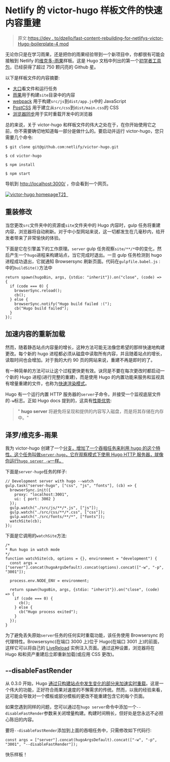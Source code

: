 # Netlify 的 victor-hugo 样板文件的快速内容重建

> 原文:[https://dev . to/dzello/fast-content-rebuilding-for-netlifys-victor-Hugo-boilerplate-4 mod](https://dev.to/dzello/faster-content-rebuilding-for-netlifys-victor-hugo-boilerplate-4mod)

无论你只是在学习雨果，还是把你的雨果经验带到一个新项目中，你都很有可能会接触到 Netlify 的[维克多-雨果](https://github.com/netlify/victor-hugo)样板。这是 Hugo 文档中列出的第一个[初学者工具包](https://gohugo.io/tools/starter-kits/)，已经获得了超过 750 颗闪亮的 Github 星。

以下是样板文件的内容摘要:

*   [大口](https://gulpjs.com/)看文件和运行任务
*   [雨果](https://gohugo.io)用于构建`site`目录中的内容
*   [webpack](https://webpack.js.org/) 用于构建`src/js`到`dist/app.js`中的 JavaScript
*   [PostCSS](http://postcss.org/) 用于建立从`src/css`到`dist/main.css`的 CSS
*   [浏览器同步](https://browsersync.io/)用于实时重载开发中的浏览器

总的来说，关于 victor-hugo 和样板文件的伟大之处在于，在你开始使用它之前，你不需要确切地知道每一部分是做什么的。要启动并运行 victor-hugo，您只需要几个命令:

```
$ git clone git@github.com:netlify/victor-hugo.git

$ cd victor-hugo

$ npm install

$ npm start 
```

导航到 [http://localhost:3000/](http://localhost:3000) ，你会看到一个网页。

[![victor-hugo homepage](../Images/b81680574a39b2393a45394296692fb2.png)T2】](https://res.cloudinary.com/practicaldev/image/fetch/s--51lKzzUy--/c_limit%2Cf_auto%2Cfl_progressive%2Cq_auto%2Cw_880/https://res.cloudinary.com/dzello/image/upload/c_pad%2Cf_auto%2Cq_auto%2Cw_1200%2Ch_630/v1524584290/blog/netlify-victor-hugo-boilerplate-plain)

## 重装修改

当您更改`src`文件夹中的资源或`site`文件夹中的 Hugo 内容时，gulp 任务将重建内容，浏览器将自动刷新。对于中小型网站来说，这一切都发生在几毫秒内，给开发者带来了非常愉快的体验。

下面是它在引擎盖下的工作原理。`server` gulp 任务观察`site/**/*`中的变化，然后产生一个`hugo`进程来构建站点，当它完成时退出。一旦 gulp 任务检测到 hugo 进程成功退出，它就通知 Browsersync 刷新页面。代码在`gulpfile.babel.js` :
中的`buildSite()`方法中

```
return spawn(hugoBin, args, {stdio: "inherit"}).on("close", (code) => {
  if (code === 0) {
    browserSync.reload();
    cb();
  } else {
    browserSync.notify("Hugo build failed :(");
    cb("Hugo build failed");
  }
}); 
```

## 加速内容的重新加载

然而，随着静态站点内容量的增长，这种方法可能无法像您希望的那样快速地构建更改。每个新的 hugo 进程都必须从磁盘中读取所有内容，并且随着站点的增长，读取时间也会增加。对于我的大约 90 页的网站来说，重建不再是即时的了。

有一种简单的方法可以让这个过程更快更有效。诀窍是不要在每次更改时都启动一个新的 Hugo 进程(进行完整的重建)，而是使用 Hugo 的内置功能来服务和监视具有增量重建的文件，也称为[快速渲染模式](https://gohugo.io/news/0.30-relnotes/)。

Hugo 有一个运行内置 HTTP 服务器的`server`子命令，并接受一个监视底层文件的`-w`标志。正如 Hugo docs 提到的，这具有[性能优势](https://gohugo.io/commands/hugo_server/):

> " **hugo server** 将避免将呈现和提供的内容写入磁盘，而是将其存储在内存中。"

## 泽罗/维克多-雨果

我为 victor-hugo 创建了一个[分支，增加了一个吞咽任务来利用 hugo 的这个特性。这个任务叫做`server-hugo`，它在观察模式下使用 Hugo HTTP 服务器，就像你运行`hugo server -w`一样。](https://github.com/dzello/victor-hugo)

下面是`server-hugo`任务的样子:

```
// Development server with hugo --watch
gulp.task("server-hugo", ["css", "js", "fonts"], (cb) => {
  browserSync.init({
    proxy: "localhost:3001",
    ui: { port: 3002 }
  });
  gulp.watch("./src/js/**/*.js", ["js"]);
  gulp.watch("./src/css/**/*.css", ["css"]);
  gulp.watch("./src/fonts/**/*", ["fonts"]);
  watchSite(cb);
}); 
```

下面是它调用的`watchSite`方法:

```
/*
* Run hugo in watch mode
*/
function watchSite(cb, options = {}, environment = "development") {
  const args = ["server"].concat(hugoArgsDefault).concat(options).concat(["-w", "-p", "3001"]);

  process.env.NODE_ENV = environment;

  return spawn(hugoBin, args, {stdio: "inherit"}).on("close", (code) => {
    if (code === 0) {
      cb();
    } else {
      cb("Hugo process exited");
    }
  });
} 
```

为了避免丢失原始`server`任务的任何实时重载功能，该任务使用 Browsersync 的代理特性。Browsersync(在端口 3000 上)位于 Hugo(在端口 3001 上)的前面，这样它可以将自己的 [LiveReload](http://livereload.com/) 实例注入页面。通过这种设置，浏览器将在 Hugo 和和资产重建后立即重新加载(或应用 CSS 更改)。

## --disableFastRender

从 0.3.0 开始，Hugo [通过只构建站点中发生变化的部分来加速实时重载](https://gohugo.io/news/0.30-relnotes/)。这是一个伟大的功能，正好符合雨果对速度的不懈需求的传统。然而，以我的经验来看，这可能会导致对一个模板或部分模板的更改不能重建包含它的每个页面。

如果您遇到同样的问题，您可以通过在`hugo server`命令中添加一个`--disableFastRender`参数来关闭增量构建。构建时间稍长，但好处是您永远不必担心陈旧的内容。

要将`--disableFastRender`添加到上面的吞咽任务中，只需修改如下代码行:

```
const args = ["server"].concat(hugoArgsDefault).concat(["-w", "-p", "3001", "--disableFastRender"]); 
```

快乐样板！